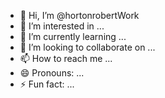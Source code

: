 - 👋 Hi, I’m @hortonrobertWork
- 👀 I’m interested in ...
- 🌱 I’m currently learning ...
- 💞️ I’m looking to collaborate on ...
- 📫 How to reach me ...
- 😄 Pronouns: ...
- ⚡ Fun fact: ...

<!---
hortonrobertWork/hortonrobertWork is a ✨ special ✨ repository because its `README.md` (this file) appears on your GitHub profile.
You can click the Preview link to take a look at your changes.
--->
